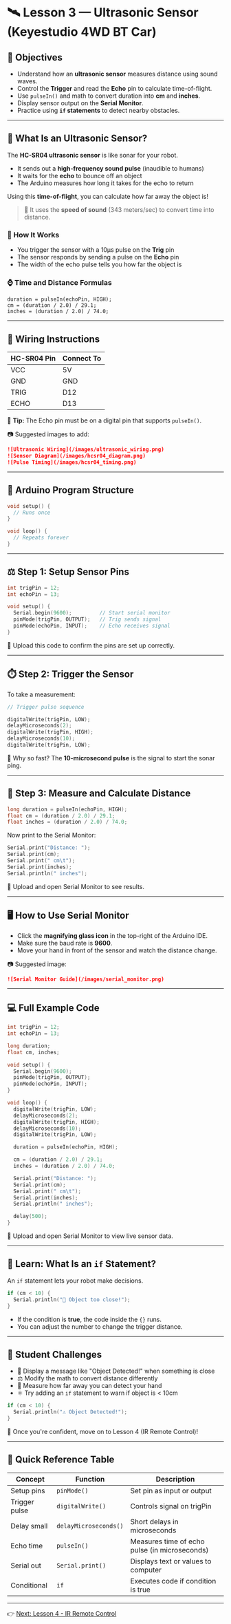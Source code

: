 # 🛰 Lesson 3 — Ultrasonic Sensor (Keyestudio 4WD BT Car)

## 🎯 Objectives

* Understand how an **ultrasonic sensor** measures distance using sound waves.
* Control the **Trigger** and read the **Echo** pin to calculate time-of-flight.
* Use `pulseIn()` and math to convert duration into **cm** and **inches**.
* Display sensor output on the **Serial Monitor**.
* Practice using **`if` statements** to detect nearby obstacles.

---

## 🧐 What Is an Ultrasonic Sensor?

The **HC-SR04 ultrasonic sensor** is like sonar for your robot.

* It sends out a **high-frequency sound pulse** (inaudible to humans)
* It waits for the **echo** to bounce off an object
* The Arduino measures how long it takes for the echo to return

Using this **time-of-flight**, you can calculate how far away the object is!

> 🔧 It uses the **speed of sound** (343 meters/sec) to convert time into distance.

### 🌊 How It Works

* You trigger the sensor with a 10µs pulse on the **Trig** pin
* The sensor responds by sending a pulse on the **Echo** pin
* The width of the echo pulse tells you how far the object is

### ⌚ Time and Distance Formulas

```
duration = pulseIn(echoPin, HIGH);
cm = (duration / 2.0) / 29.1;
inches = (duration / 2.0) / 74.0;
```

---

## 🔌 Wiring Instructions

| HC-SR04 Pin | Connect To |
| ----------- | ---------- |
| VCC         | 5V         |
| GND         | GND        |
| TRIG        | D12        |
| ECHO        | D13        |

📌 **Tip:** The Echo pin must be on a digital pin that supports `pulseIn()`.

📷 Suggested images to add:

```markdown
![Ultrasonic Wiring](/images/ultrasonic_wiring.png)
![Sensor Diagram](/images/hcsr04_diagram.png)
![Pulse Timing](/images/hcsr04_timing.png)
```

---

## 🧱 Arduino Program Structure

```cpp
void setup() {
  // Runs once
}

void loop() {
  // Repeats forever
}
```

---

## ⚖️ Step 1: Setup Sensor Pins

```cpp
int trigPin = 12;
int echoPin = 13;

void setup() {
  Serial.begin(9600);         // Start serial monitor
  pinMode(trigPin, OUTPUT);   // Trig sends signal
  pinMode(echoPin, INPUT);    // Echo receives signal
}
```

📄 Upload this code to confirm the pins are set up correctly.

---

## ⏱️ Step 2: Trigger the Sensor

To take a measurement:

```cpp
// Trigger pulse sequence

digitalWrite(trigPin, LOW);
delayMicroseconds(2);
digitalWrite(trigPin, HIGH);
delayMicroseconds(10);
digitalWrite(trigPin, LOW);
```

🤔 Why so fast? The **10-microsecond pulse** is the signal to start the sonar ping.

---

## 🔹 Step 3: Measure and Calculate Distance

```cpp
long duration = pulseIn(echoPin, HIGH);
float cm = (duration / 2.0) / 29.1;
float inches = (duration / 2.0) / 74.0;
```

Now print to the Serial Monitor:

```cpp
Serial.print("Distance: ");
Serial.print(cm);
Serial.print(" cm\t");
Serial.print(inches);
Serial.println(" inches");
```

📄 Upload and open Serial Monitor to see results.

---

## 🖥️ How to Use Serial Monitor

* Click the **magnifying glass icon** in the top-right of the Arduino IDE.
* Make sure the baud rate is **9600**.
* Move your hand in front of the sensor and watch the distance change.

📷 Suggested image:

```markdown
![Serial Monitor Guide](/images/serial_monitor.png)
```

---

## 💻 Full Example Code

```cpp
int trigPin = 12;
int echoPin = 13;

long duration;
float cm, inches;

void setup() {
  Serial.begin(9600);
  pinMode(trigPin, OUTPUT);
  pinMode(echoPin, INPUT);
}

void loop() {
  digitalWrite(trigPin, LOW);
  delayMicroseconds(2);
  digitalWrite(trigPin, HIGH);
  delayMicroseconds(10);
  digitalWrite(trigPin, LOW);

  duration = pulseIn(echoPin, HIGH);

  cm = (duration / 2.0) / 29.1;
  inches = (duration / 2.0) / 74.0;

  Serial.print("Distance: ");
  Serial.print(cm);
  Serial.print(" cm\t");
  Serial.print(inches);
  Serial.println(" inches");

  delay(500);
}
```

📄 Upload and open Serial Monitor to view live sensor data.

---

## 🤬 Learn: What Is an `if` Statement?

An `if` statement lets your robot make decisions.

```cpp
if (cm < 10) {
  Serial.println("🚫 Object too close!");
}
```

* If the condition is **true**, the code inside the `{}` runs.
* You can adjust the number to change the trigger distance.

---

## 🌟 Student Challenges

* 📱 Display a message like "Object Detected!" when something is close
* ⚖️ Modify the math to convert distance differently
* 🤖 Measure how far away you can detect your hand
* ⚛️ Try adding an `if` statement to warn if object is < 10cm

```cpp
if (cm < 10) {
  Serial.println("⚠️ Object Detected!");
}
```

📄 Once you're confident, move on to Lesson 4 (IR Remote Control)!

---

## 📆 Quick Reference Table

| Concept       | Function              | Description                                   |
| ------------- | --------------------- | --------------------------------------------- |
| Setup pins    | `pinMode()`           | Set pin as input or output                    |
| Trigger pulse | `digitalWrite()`      | Controls signal on trigPin                    |
| Delay small   | `delayMicroseconds()` | Short delays in microseconds                  |
| Echo time     | `pulseIn()`           | Measures time of echo pulse (in microseconds) |
| Serial out    | `Serial.print()`      | Displays text or values to computer           |
| Conditional   | `if`                  | Executes code if condition is true            |

---

👉 [Next: Lesson 4 - IR Remote Control](./lesson4-ir.md)

